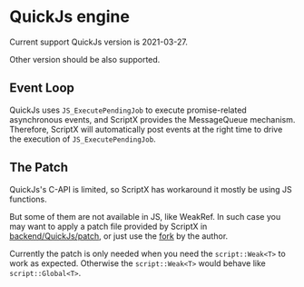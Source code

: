 # QuickJs engine

Current support QuickJs version is 2021-03-27.

Other version should be also supported.

## Event Loop

QuickJs uses `JS_ExecutePendingJob` to execute promise-related asynchronous events, and ScriptX provides the MessageQueue mechanism.
Therefore, ScriptX will automatically post events at the right time to drive the execution of `JS_ExecutePendingJob`.

## The Patch

QuickJs's C-API is limited, so ScriptX has workaround it mostly be using JS functions.

But some of them are not available in JS, like WeakRef. In such case you may want to apply a patch file provided by ScriptX in [backend/QuickJs/patch](../../backend/QuickJs/patch), or just use the [fork](https://github.com/LanderlYoung/quickjs/tree/58ac957eee57e301ed0cc52b5de5495a7e1c1827) by the author.

Currently the patch is only needed when you need the `script::Weak<T>` to work as expected. Otherwise the `script::Weak<T>` would behave like `script::Global<T>`.